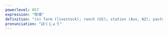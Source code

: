 ```yaml
---
powerlevel: 857
expression: "牧場"
definition: "(n) farm (livestock); ranch (US); station (Aus, NZ); pasture land; meadow; grazing land; (P)"
pronunciation: "ぼくじょう"
---
```


